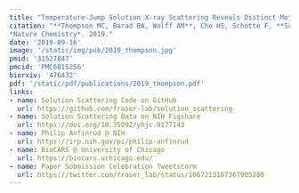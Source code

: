 ```yaml
---
title: "Temperature-Jump Solution X-ray Scattering Reveals Distinct Motions in a Dynamic Enzyme."
citation: "**Thompson MC, Barad BA, Wolff AM**, Cho HS, Schotte F, **Schwarz DMC**, Anfinrud P, **Fraser JS**.
*Nature Chemistry*. 2019."
date: '2019-09-16'
image: '/static/img/pub/2019_thompson.jpg'
pmid: '31527847'
pmcid: 'PMC6815256'
biorxiv: '476432'
pdf: '/static/pdf/publications/2019_thompson.pdf'
links:
- name: Solution Scattering Code on GitHub
  url: https://github.com/fraser-lab/solution_scattering
- name: Solution Scattering Data on NIH Figshare
  url: https://doi.org/10.35092/yhjc.9177143
- name: Philip Anfinrud @ NIH
  url: https://irp.nih.gov/pi/philip-anfinrud
- name: BioCARS @ University of Chicago
  url: https://biocars.uchicago.edu/
- name: Paper Submission Celebration Tweetstorm
  url: https://twitter.com/fraser_lab/status/1067213167367905280
---
```

